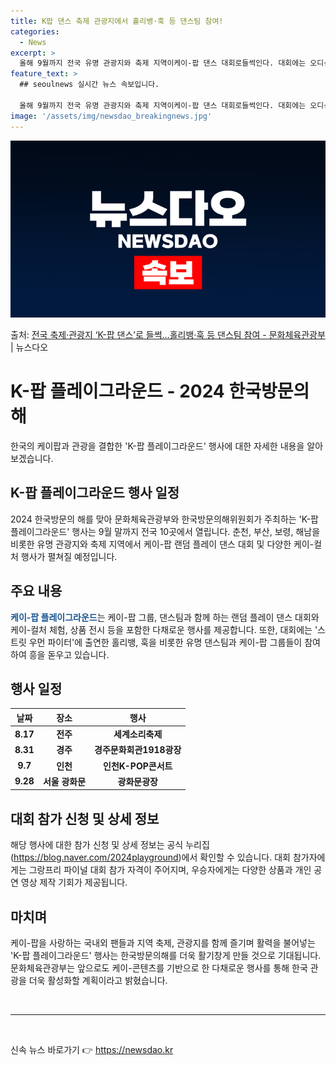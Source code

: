 ```yaml
---
title: K팝 댄스 축제 관광지에서 홀리뱅·훅 등 댄스팀 참여!
categories:
  - News
excerpt: >
  올해 9월까지 전국 유명 관광지와 축제 지역이케이-팝 댄스 대회로들썩인다. 대회에는 오디션예능프로인스트릿 우…
feature_text: >
  ## seoulnews 실시간 뉴스 속보입니다.

  올해 9월까지 전국 유명 관광지와 축제 지역이케이-팝 댄스 대회로들썩인다. 대회에는 오디션예능프로인스트릿 우…
image: '/assets/img/newsdao_breakingnews.jpg'
---
```


![뉴스다오 속보](/assets/img/newsdao_breakingnews.jpg)

<p>출처: <a href="https://newsdao.kr/3876" rel="dofollow">전국 축제·관광지 ‘K-팝 댄스’로 들썩…홀리뱅·훅 등 댄스팀 참여 - 문화체육관광부</a> | 뉴스다오</p>

<h1>K-팝 플레이그라운드 - 2024 한국방문의 해</h1>
<p data-ke-size="size16">한국의 케이팝과 관광을 결합한 'K-팝 플레이그라운드' 행사에 대한 자세한 내용을 알아보겠습니다.</p>

<h2 data-ke-size="size26">K-팝 플레이그라운드 행사 일정</h2>
<p>2024 한국방문의 해를 맞아 문화체육관광부와 한국방문의해위원회가 주최하는 'K-팝 플레이그라운드' 행사는 9월 말까지 전국 10곳에서 열립니다. 춘천, 부산, 보령, 해남을 비롯한 유명 관광지와 축제 지역에서 케이-팝 랜덤 플레이 댄스 대회 및 다양한 케이-컬처 행사가 펼쳐질 예정입니다.</p>

<h2 data-ke-size="size26">주요 내용</h2>
<p><b><span style="color: #1a5490;">케이-팝 플레이그라운드</span></b>는 케이-팝 그룹, 댄스팀과 함께 하는 랜덤 플레이 댄스 대회와 케이-컬처 체험, 상품 전시 등을 포함한 다채로운 행사를 제공합니다. 또한, 대회에는 '스트릿 우먼 파이터'에 출연한 홀리뱅, 훅을 비롯한 유명 댄스팀과 케이-팝 그룹들이 참여하여 흥을 돋우고 있습니다.</p>

<h2 data-ke-size="size26">행사 일정</h2>
<table>
	<thead>
		<tr>
			<th>날짜</th>
			<th>장소</th>
			<th>행사</th>
		</tr>
	</thead>
	<tbody>
		<tr>
			<td style="text-align: center; height: 17px;"><b>8.17</b></td>
			<td style="text-align: center; height: 17px;"><b>전주</b></td>
			<td style="text-align: center; height: 17px;"><b>세계소리축제</b></td>
		</tr>
		<tr>
			<td style="text-align: center; height: 17px;"><b>8.31</b></td>
			<td style="text-align: center; height: 17px;"><b>경주</b></td>
			<td style="text-align: center; height: 17px;"><b>경주문화회관1918광장</b></td>
		</tr>
		<tr>
			<td style="text-align: center; height: 17px;"><b>9.7</b></td>
			<td style="text-align: center; height: 17px;"><b>인천</b></td>
			<td style="text-align: center; height: 17px;"><b>인천K-POP콘서트</b></td>
		</tr>
		<tr>
			<td style="text-align: center; height: 17px;"><b>9.28</b></td>
			<td style="text-align: center; height: 17px;"><b>서울 광화문</b></td>
			<td style="text-align: center; height: 17px;"><b>광화문광장</b></td>
		</tr>
	</tbody>
</table>

<h2 data-ke-size="size26">대회 참가 신청 및 상세 정보</h2>
<p>해당 행사에 대한 참가 신청 및 상세 정보는 공식 누리집(<a href="https://blog.naver.com/2024playground">https://blog.naver.com/2024playground</a>)에서 확인할 수 있습니다. 대회 참가자에게는 그랑프리 파이널 대회 참가 자격이 주어지며, 우승자에게는 다양한 상품과 개인 공연 영상 제작 기회가 제공됩니다.</p>

<h2 data-ke-size="size26">마치며</h2>
<p>케이-팝을 사랑하는 국내외 팬들과 지역 축제, 관광지를 함께 즐기며 활력을 불어넣는 'K-팝 플레이그라운드' 행사는 한국방문의해를 더욱 활기창게 만들 것으로 기대됩니다. 문화체육관광부는 앞으로도 케이-콘텐츠를 기반으로 한 다채로운 행사를 통해 한국 관광을 더욱 활성화할 계획이라고 밝혔습니다.</p>
<p data-ke-size="size16">&nbsp;</p>
<hr>

<p data-ke-size="size16">&nbsp;</p> 

신속 뉴스 바로가기 👉 <a href="https://newsdao.kr" rel="dofollow">https://newsdao.kr</a>


